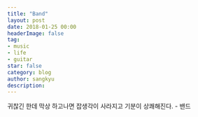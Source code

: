 ```yaml
---
title: "Band"
layout: post
date: 2018-01-25 00:00
headerImage: false
tag:
- music
- life
- guitar
star: false
category: blog
author: sangkyu
description: 
---
```


귀찮긴 한데 막상 하고나면 잡생각이 사라지고 기분이 상쾌해진다. - 밴드
